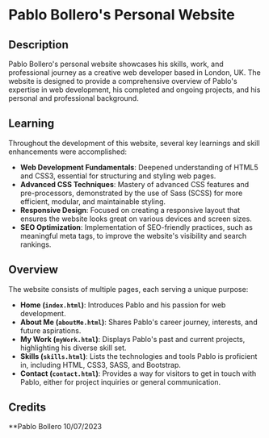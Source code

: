 # Pablo Bollero's Personal Website

## Description
Pablo Bollero's personal website showcases his skills, work, and professional journey as a creative web developer based in London, UK. The website is designed to provide a comprehensive overview of Pablo's expertise in web development, his completed and ongoing projects, and his personal and professional background.

## Learning
Throughout the development of this website, several key learnings and skill enhancements were accomplished:

- **Web Development Fundamentals**: Deepened understanding of HTML5 and CSS3, essential for structuring and styling web pages.
- **Advanced CSS Techniques**: Mastery of advanced CSS features and pre-processors, demonstrated by the use of Sass (SCSS) for more efficient, modular, and maintainable styling.
- **Responsive Design**: Focused on creating a responsive layout that ensures the website looks great on various devices and screen sizes.
- **SEO Optimization**: Implementation of SEO-friendly practices, such as meaningful meta tags, to improve the website's visibility and search rankings.

## Overview
The website consists of multiple pages, each serving a unique purpose:

- **Home (`index.html`)**: Introduces Pablo and his passion for web development.
- **About Me (`aboutMe.html`)**: Shares Pablo's career journey, interests, and future aspirations.
- **My Work (`myWork.html`)**: Displays Pablo's past and current projects, highlighting his diverse skill set.
- **Skills (`skills.html`)**: Lists the technologies and tools Pablo is proficient in, including HTML, CSS3, SASS, and Bootstrap.
- **Contact (`contact.html`)**: Provides a way for visitors to get in touch with Pablo, either for project inquiries or general communication.

## Credits
**Pablo Bollero 10/07/2023
